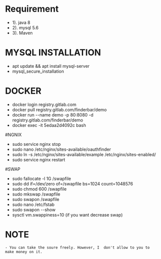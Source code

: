 # Requirement
- 1). java 8
- 2). mysql 5.6
- 3). Maven

# MYSQL INSTALLATION
- apt update && apt install mysql-server
- mysql_secure_installation

# DOCKER
 - docker login registry.gitlab.com
 - docker pull registry.gitlab.com/finderbar/demo
 - docker run --name demo -p 80:8080 -d registry.gitlab.com/finderbar/demo
 - docker exec -it 5edaa2d4092c bash

#NGNIX
- sudo service nginx stop
- sudo nano /etc/nginx/sites-available/oauthfinder
- sudo ln -s /etc/nginx/sites-available/example /etc/nginx/sites-enabled/
- sudo service nginx restart

#SWAP
- sudo fallocate -l 1G /swapfile
- sudo dd if=/dev/zero of=/swapfile bs=1024 count=1048576
- sudo chmod 600 /swapfile
- sudo mkswap /swapfile
- sudo swapon /swapfile
- sudo nano /etc/fstab
- sudo swapon --show
- sysctl vm.swappiness=10 (if you want decrease swap)


# NOTE
    - You can take the soure freely. However, I  don't allow to you to make money on it.
